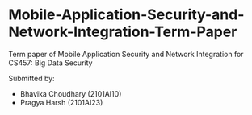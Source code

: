 # Mobile-Application-Security-and-Network-Integration-Term-Paper
Term paper of Mobile Application Security and Network Integration for CS457: Big Data Security

Submitted by:
- Bhavika Choudhary (2101AI10)
- Pragya Harsh (2101AI23)
